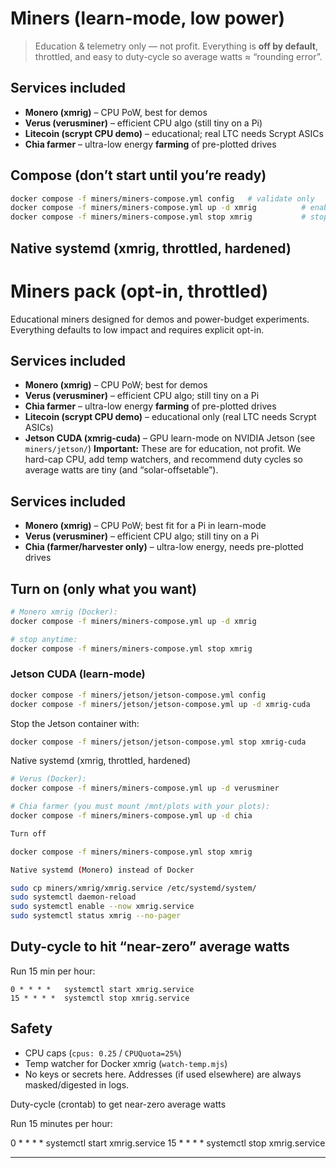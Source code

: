 # Miners (learn-mode, low power)

> Education & telemetry only — not profit. Everything is **off by default**, throttled, and easy to duty-cycle so average watts ≈ “rounding error”.

## Services included
- **Monero (xmrig)** – CPU PoW, best for demos
- **Verus (verusminer)** – efficient CPU algo (still tiny on a Pi)
- **Litecoin (scrypt CPU demo)** – educational; real LTC needs Scrypt ASICs
- **Chia farmer** – ultra-low energy **farming** of pre-plotted drives

## Compose (don’t start until you’re ready)
```bash
docker compose -f miners/miners-compose.yml config   # validate only
docker compose -f miners/miners-compose.yml up -d xmrig          # enable xmrig (example)
docker compose -f miners/miners-compose.yml stop xmrig           # stop
```

## Native systemd (xmrig, throttled, hardened)
# Miners pack (opt-in, throttled)

Educational miners designed for demos and power-budget experiments. Everything defaults to low impact and requires explicit opt-in.

## Services included
- **Monero (xmrig)** – CPU PoW; best for demos
- **Verus (verusminer)** – efficient CPU algo; still tiny on a Pi
- **Chia farmer** – ultra-low energy **farming** of pre-plotted drives
- **Litecoin (scrypt CPU demo)** – educational only (real LTC needs Scrypt ASICs)
- **Jetson CUDA (xmrig-cuda)** – GPU learn-mode on NVIDIA Jetson (see `miners/jetson/`)
**Important:** These are for education, not profit. We hard-cap CPU, add temp
watchers, and recommend duty cycles so average watts are tiny (and “solar-offsetable”).

## Services included
- **Monero (xmrig)** – CPU PoW; best fit for a Pi in learn-mode
- **Verus (verusminer)** – efficient CPU algo; still tiny on a Pi
- **Chia (farmer/harvester only)** – ultra-low energy, needs pre-plotted drives

## Turn on (only what you want)
```bash
# Monero xmrig (Docker):
docker compose -f miners/miners-compose.yml up -d xmrig

# stop anytime:
docker compose -f miners/miners-compose.yml stop xmrig
```

### Jetson CUDA (learn-mode)
```bash
docker compose -f miners/jetson/jetson-compose.yml config
docker compose -f miners/jetson/jetson-compose.yml up -d xmrig-cuda
```
Stop the Jetson container with:
```bash
docker compose -f miners/jetson/jetson-compose.yml stop xmrig-cuda
```

Native systemd (xmrig, throttled, hardened)

```bash
# Verus (Docker):
docker compose -f miners/miners-compose.yml up -d verusminer

# Chia farmer (you must mount /mnt/plots with your plots):
docker compose -f miners/miners-compose.yml up -d chia

Turn off

docker compose -f miners/miners-compose.yml stop xmrig

Native systemd (Monero) instead of Docker

sudo cp miners/xmrig/xmrig.service /etc/systemd/system/
sudo systemctl daemon-reload
sudo systemctl enable --now xmrig.service
sudo systemctl status xmrig --no-pager
```

## Duty-cycle to hit “near-zero” average watts
Run 15 min per hour:
```
0 * * * *   systemctl start xmrig.service
15 * * * *  systemctl stop xmrig.service
```

## Safety
- CPU caps (`cpus: 0.25` / `CPUQuota=25%`)
- Temp watcher for Docker xmrig (`watch-temp.mjs`)
- No keys or secrets here. Addresses (if used elsewhere) are always masked/digested in logs.

Duty-cycle (crontab) to get near-zero average watts

Run 15 minutes per hour:

0 * * * *   systemctl start xmrig.service
15 * * * *  systemctl stop xmrig.service

---
